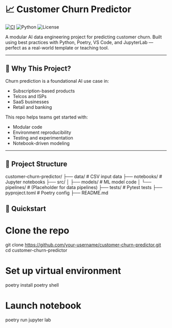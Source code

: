 # 📈 Customer Churn Predictor

[![CI](https://github.com/your-username/customer-churn-predictor/actions/workflows/test.yml/badge.svg)](https://github.com/your-username/customer-churn-predictor/actions)
![Python](https://img.shields.io/badge/python-3.11-blue.svg)
![License](https://img.shields.io/badge/license-MIT-green.svg)

A modular AI data engineering project for predicting customer churn. Built using best practices with Python, Poetry, VS Code, and JupyterLab — perfect as a real-world template or teaching tool.

---

## 🎯 Why This Project?

Churn prediction is a foundational AI use case in:

- Subscription-based products
- Telcos and ISPs
- SaaS businesses
- Retail and banking

This repo helps teams get started with:
- Modular code
- Environment reproducibility
- Testing and experimentation
- Notebook-driven modeling

---

## 📂 Project Structure

customer-churn-predictor/
├── data/ # CSV input data
├── notebooks/ # Jupyter notebooks
├── src/
│ ├── models/ # ML model code
│ └── pipelines/ # (Placeholder for data pipelines)
├── tests/ # Pytest tests
├── pyproject.toml # Poetry config
├── README.md


## 🚀 Quickstart

# Clone the repo
git clone https://github.com/your-username/customer-churn-predictor.git
cd customer-churn-predictor

# Set up virtual environment
poetry install
poetry shell

# Launch notebook
poetry run jupyter lab
